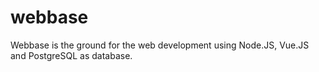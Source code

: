 # webbase
Webbase is the ground for the web development using Node.JS, Vue.JS and PostgreSQL as database.
